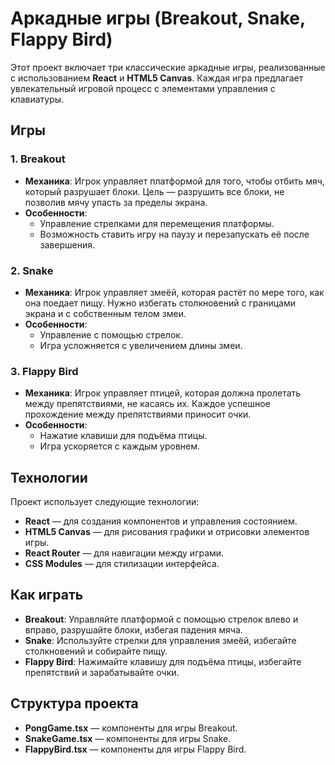 # Аркадные игры (Breakout, Snake, Flappy Bird)

Этот проект включает три классические аркадные игры, реализованные с использованием **React** и **HTML5 Canvas**. Каждая игра предлагает увлекательный игровой процесс с элементами управления с клавиатуры.

## Игры

### 1. **Breakout**
   - **Механика**: Игрок управляет платформой для того, чтобы отбить мяч, который разрушает блоки. Цель — разрушить все блоки, не позволив мячу упасть за пределы экрана.
   - **Особенности**:
     - Управление стрелками для перемещения платформы.
     - Возможность ставить игру на паузу и перезапускать её после завершения.

### 2. **Snake**
   - **Механика**: Игрок управляет змеёй, которая растёт по мере того, как она поедает пищу. Нужно избегать столкновений с границами экрана и с собственным телом змеи.
   - **Особенности**:
     - Управление с помощью стрелок.
     - Игра усложняется с увеличением длины змеи.

### 3. **Flappy Bird**
   - **Механика**: Игрок управляет птицей, которая должна пролетать между препятствиями, не касаясь их. Каждое успешное прохождение между препятствиями приносит очки.
   - **Особенности**:
     - Нажатие клавиши для подъёма птицы.
     - Игра ускоряется с каждым уровнем.

## Технологии
Проект использует следующие технологии:
- **React** — для создания компонентов и управления состоянием.
- **HTML5 Canvas** — для рисования графики и отрисовки элементов игры.
- **React Router** — для навигации между играми.
- **CSS Modules** — для стилизации интерфейса.

## Как играть

- **Breakout**: Управляйте платформой с помощью стрелок влево и вправо, разрушайте блоки, избегая падения мяча.
- **Snake**: Используйте стрелки для управления змеёй, избегайте столкновений и собирайте пищу.
- **Flappy Bird**: Нажимайте клавишу для подъёма птицы, избегайте препятствий и зарабатывайте очки.

## Структура проекта

- **PongGame.tsx** — компоненты для игры Breakout.
- **SnakeGame.tsx** — компоненты для игры Snake.
- **FlappyBird.tsx** — компоненты для игры Flappy Bird.
